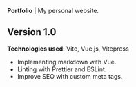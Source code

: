 **Portfolio** | My personal website.

## Version 1.0
**Technologies used**: Vite, Vue.js, Vitepress

- Implementing markdown with Vue.
- Linting with Prettier and ESLint.
- Improve SEO with custom meta tags.
